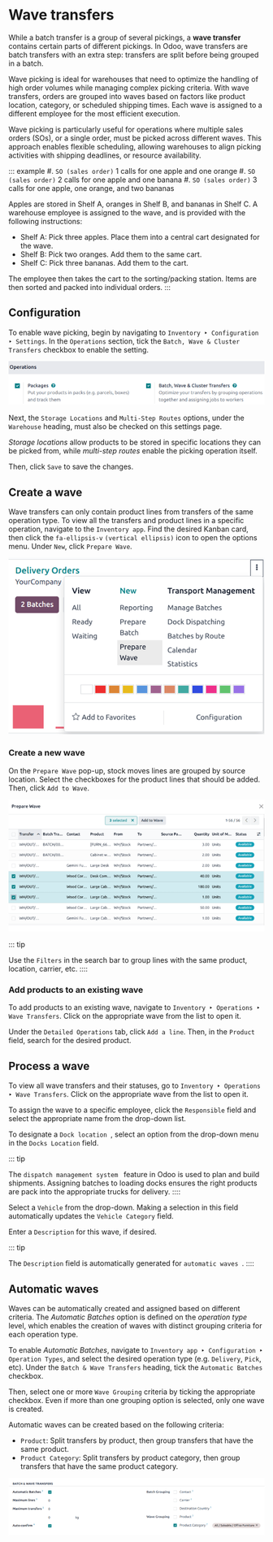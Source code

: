 # Wave transfers

While a batch transfer is a group of several pickings, a **wave
transfer** contains certain parts of different pickings. In Odoo, wave
transfers are batch transfers with an extra step: transfers are split
before being grouped in a batch.

Wave picking is ideal for warehouses that need to optimize the handling
of high order volumes while managing complex picking criteria. With wave
transfers, orders are grouped into waves based on factors like product
location, category, or scheduled shipping times. Each wave is assigned
to a different employee for the most efficient execution.

Wave picking is particularly useful for operations where multiple sales
orders (SOs), or a single order, must be picked across different waves.
This approach enables flexible scheduling, allowing warehouses to align
picking activities with shipping deadlines, or resource availability.

::: example
#\. `SO (sales order)` 1 calls for one
apple and one orange #. `SO (sales order)` 2 calls for one apple and one banana #.
`SO (sales order)` 3 calls for one apple,
one orange, and two bananas

Apples are stored in Shelf A, oranges in Shelf B, and bananas in Shelf
C. A warehouse employee is assigned to the wave, and is provided with
the following instructions:

- Shelf A: Pick three apples. Place them into a central cart designated
  for the wave.
- Shelf B: Pick two oranges. Add them to the same cart.
- Shelf C: Pick three bananas. Add them to the cart.

The employee then takes the cart to the sorting/packing station. Items
are then sorted and packed into individual orders.
:::

## Configuration

To enable wave picking, begin by navigating to
`Inventory ‣ Configuration ‣
Settings`. In the
`Operations` section, tick the
`Batch, Wave & Cluster
Transfers` checkbox to enable the
setting.

![View of Odoo Inventory app settings to enable the wave transfers option.](wave/wave-transfers-setting.png)

Next, the `Storage Locations` and
`Multi-Step Routes` options, under
the `Warehouse` heading, must also be
checked on this settings page.

*Storage locations* allow products to be stored in specific locations
they can be picked from, while *multi-step routes* enable the picking
operation itself.

Then, click `Save` to save the
changes.

## Create a wave

Wave transfers can only contain product lines from transfers of the same
operation type. To view all the transfers and product lines in a
specific operation, navigate to the `Inventory app`. Find the desired Kanban card, then click the
`fa-ellipsis-v`
`(vertical ellipsis)` icon to open
the options menu. Under `New`, click
`Prepare Wave`.

![How to get an operation type\'s list of operations.](wave/list-of-operations.png)

### Create a new wave

On the `Prepare Wave` pop-up, stock
moves lines are grouped by source location. Select the checkboxes for
the product lines that should be added. Then, click
`Add to Wave`.

![Select lines to add to the wave.](wave/select-lines.png)

::: tip

Use the `Filters` in the search bar
to group lines with the same product, location, carrier, etc.
::::

### Add products to an existing wave

To add products to an existing wave, navigate to
`Inventory ‣ Operations ‣ Wave
Transfers`. Click on the
appropriate wave from the list to open it.

Under the `Detailed Operations` tab,
click `Add a line`. Then, in the
`Product` field, search for the
desired product.

## Process a wave

To view all wave transfers and their statuses, go to
`Inventory ‣ Operations ‣
Wave Transfers`. Click on the
appropriate wave from the list to open it.

To assign the wave to a specific employee, click the
`Responsible` field and select the
appropriate name from the drop-down list.

To designate a
`Dock location `, select an option from the drop-down menu in the
`Docks Location` field.

::: tip

The
`dispatch management system ` feature in Odoo is used to plan and build shipments.
Assigning batches to loading docks ensures the right products are pack
into the appropriate trucks for delivery.
::::

Select a `Vehicle` from the
drop-down. Making a selection in this field automatically updates the
`Vehicle Category` field.

Enter a `Description` for this wave,
if desired.

::: tip

The `Description` field is
automatically generated for `automatic waves
`.
::::

## Automatic waves 

Waves can be automatically created and assigned based on different
criteria. The *Automatic Batches* option is defined on the *operation
type* level, which enables the creation of waves with distinct grouping
criteria for each operation type.

To enable *Automatic Batches*, navigate to
`Inventory app ‣ Configuration ‣
Operation Types`, and select the
desired operation type (e.g. `Delivery`, `Pick`, etc). Under
the `Batch & Wave Transfers` heading,
tick the `Automatic Batches`
checkbox.

Then, select one or more `Wave Grouping` criteria by ticking the appropriate checkbox. Even if
more than one grouping option is selected, only one wave is created.

Automatic waves can be created based on the following criteria:

- `Product`: Split transfers by
  product, then group transfers that have the same product.
- `Product Category`: Split transfers
  by product category, then group transfers that have the same product
  category.

![The Automatic batches feature with the wave grouping option for product category selected.](wave/auto-wave-grouping.png)
